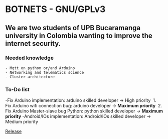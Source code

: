 <!-- ## Welcome to GitHub Pages--> 
# BOTNETS - GNU/GPLv3
## We are two students of UPB Bucaramanga university in Colombia wanting to improve the internet security.

### Needed knowledge
```
- Mqtt on python or/and Arduino
- Networking and telematics science
- Cluster architecture
```

### To-Do list
-Fix Arduino implementation: arduino skilled developer -> High priority
&nbsp;1. Fix Arduino wifi connection bug: arduino developer -> **Maximum priority**
&nbsp;2. Fix Arduino Master-slave bug Python: python skilled developer -> **Maximum priority**
-Android/IOs implementation: Android/IOs skilled developer -> Medium priority


[Release](https://github.com/intentodemusico/BotnetsHeterogeneas/releases/tag/0.1)
